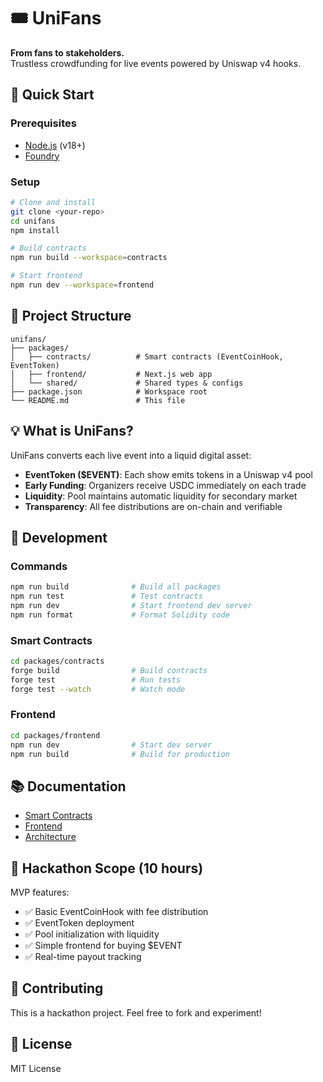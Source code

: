 # 🎟️ UniFans

**From fans to stakeholders.**  
Trustless crowdfunding for live events powered by Uniswap v4 hooks.

## 🚀 Quick Start

### Prerequisites

- [Node.js](https://nodejs.org/) (v18+)
- [Foundry](https://book.getfoundry.sh/getting-started/installation)

### Setup

```bash
# Clone and install
git clone <your-repo>
cd unifans
npm install

# Build contracts
npm run build --workspace=contracts

# Start frontend
npm run dev --workspace=frontend
```

## 📁 Project Structure

```
unifans/
├── packages/
│   ├── contracts/          # Smart contracts (EventCoinHook, EventToken)
│   ├── frontend/           # Next.js web app
│   └── shared/             # Shared types & configs
├── package.json            # Workspace root
└── README.md               # This file
```

## 💡 What is UniFans?

UniFans converts each live event into a liquid digital asset:

- **EventToken ($EVENT)**: Each show emits tokens in a Uniswap v4 pool
- **Early Funding**: Organizers receive USDC immediately on each trade
- **Liquidity**: Pool maintains automatic liquidity for secondary market
- **Transparency**: All fee distributions are on-chain and verifiable

## 🔧 Development

### Commands

```bash
npm run build              # Build all packages
npm run test               # Test contracts
npm run dev                # Start frontend dev server
npm run format             # Format Solidity code
```

### Smart Contracts

```bash
cd packages/contracts
forge build                # Build contracts
forge test                 # Run tests
forge test --watch         # Watch mode
```

### Frontend

```bash
cd packages/frontend
npm run dev                # Start dev server
npm run build              # Build for production
```

## 📚 Documentation

- [Smart Contracts](./packages/contracts/README.md)
- [Frontend](./packages/frontend/README.md)
- [Architecture](./docs/ARCHITECTURE.md)

## 🎪 Hackathon Scope (10 hours)

MVP features:

- ✅ Basic EventCoinHook with fee distribution
- ✅ EventToken deployment
- ✅ Pool initialization with liquidity
- ✅ Simple frontend for buying $EVENT
- ✅ Real-time payout tracking

## 🤝 Contributing

This is a hackathon project. Feel free to fork and experiment!

## 📄 License

MIT License
